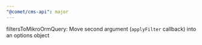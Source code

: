 ```yaml
---
"@comet/cms-api": major
---
```


filtersToMikroOrmQuery: Move second argument (`applyFilter` callback) into an options object
